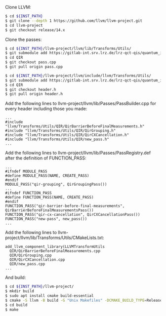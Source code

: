 Clone LLVM:
```bash
$ cd ${INST_PATH}
$ git clone --depth 1 https://github.com/llvm/llvm-project.git
$ cd llvm-project
$ git checkout release/14.x
```

Clone the passes:
```bash
$ cd ${INST_PATH}/llvm-project/llvm/lib/Transforms/Utils/
$ git submodule add https://gitlab-int.srv.lrz.de/lrz-qct-qis/quantum_intermediate_representation/qir_passes.git QIR
$ cd QIR
$ git checkout pass.cpp
$ git pull origin pass.cpp
```

```bash
$ cd ${INST_PATH}/llvm-project/llvm/include/llvm/Transforms/Utils/
$ git submodule add https://gitlab-int.srv.lrz.de/lrz-qct-qis/quantum_intermediate_representation/qir_passes.git QIR
$ cd QIR
$ git checkout header.h
$ git pull origin header.h
```

Add the following lines to llvm-project/llvm/lib/Passes/PassBuilder.cpp for every header including those you made:
```
...  
#include "llvm/Transforms/Utils/QIR/QirBarrierBeforeFinalMeasurements.h"  
#include "llvm/Transforms/Utils/QIR/QirGrouping.h"  
#include "llvm/Transforms/Utils/QIR/QirCXCancellation.h"  
#include "llvm/Transforms/Utils/QIR/new_pass.h"  
...
```

Add the following lines to llvm-project/llvm/lib/Passes/PassRegistry.def after the definition of FUNCTION_PASS:
```
...
#ifndef MODULE_PASS
#define MODULE_PASS(NAME, CREATE_PASS)
#endif
MODULE_PASS("qir-grouping", QirGroupingPass())
...
#ifndef FUNCTION_PASS
#define FUNCTION_PASS(NAME, CREATE_PASS)
#endif
FUNCTION_PASS("qir-barrier-before-final-measurements", QirBarrierBeforeFinalMeasurementsPass())
FUNCTION_PASS("qir-cx-cancellation", QirCXCancellationPass())  
FUNCTION_PASS("new-pass", new_pass())
...
```

Add the following lines to llvm-project/llvm/lib/Transforms/Utils/CMakeLists.txt:
```make
add_llvm_component_library(LLVMTransformUtils  
  QIR/QirBarrierBeforeFinalMeasurements.cpp  
  QIR/QirGrouping.cpp  
  QIR/QirCXCancellation.cpp  
  QIR/new_pass.cpp  
...
```

And build:
```bash
$ cd ${INST_PATH}/llvm-project/
$ mkdir build
$ sudo apt install cmake build-essential
$ cmake -S llvm -B build -G "Unix Makefiles" -DCMAKE_BUILD_TYPE=Release
$ cd build
$ make
```
